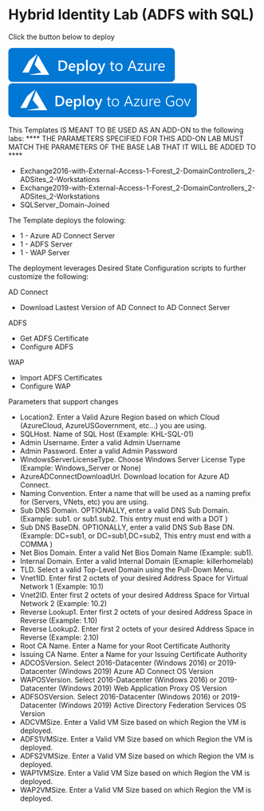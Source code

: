 # Hybrid Identity Lab (ADFS with SQL)

Click the button below to deploy

[![Deploy To Azure](https://raw.githubusercontent.com/Azure/azure-quickstart-templates/master/1-CONTRIBUTION-GUIDE/images/deploytoazure.svg?sanitize=true)](https://portal.azure.com/#create/Microsoft.Template/uri/https%3A%2F%2Fraw.githubusercontent.com%2Felliottfieldsjr%2FKillerHomeLab%2Fmaster%2FHybridIdentity-ADFSwithSQL-WAP-ADConnect%2Fazuredeploy.json)
[![Deploy To Azure US Gov](https://raw.githubusercontent.com/Azure/azure-quickstart-templates/master/1-CONTRIBUTION-GUIDE/images/deploytoazuregov.svg?sanitize=true)](https://portal.azure.us/#create/Microsoft.Template/uri/https%3A%2F%2Fraw.githubusercontent.com%2Felliottfieldsjr%2FKillerHomeLab%2Fmaster%2FHybridIdentity-ADFSwithSQL-WAP-ADConnect%2Fazuregovdeploy.json)

This Templates IS MEANT TO BE USED AS AN ADD-ON to the following labs:
**** THE PARAMETERS SPECIFIED FOR THIS ADD-ON LAB MUST MATCH THE PARAMETERS OF THE BASE LAB THAT IT WILL BE ADDED TO ****

- Exchange2016-with-External-Access-1-Forest_2-DomainControllers_2-ADSites_2-Workstations
- Exchange2019-with-External-Access-1-Forest_2-DomainControllers_2-ADSites_2-Workstations
- SQLServer_Domain-Joined

The Template deploys the folowing:

- 1 - Azure AD Connect Server
- 1 - ADFS Server
- 1 - WAP Server

The deployment leverages Desired State Configuration scripts to further customize the following:

AD Connect
- Download Lastest Version of AD Connect to AD Connect Server

ADFS
- Get ADFS Certificate
- Configure ADFS

WAP
- Import ADFS Certificates
- Configure WAP

Parameters that support changes
- Location2. Enter a Valid Azure Region based on which Cloud (AzureCloud, AzureUSGovernment, etc...) you are using.
- SQLHost.  Name of SQL Host (Example:  KHL-SQL-01)
- Admin Username.  Enter a valid Admin Username
- Admin Password.  Enter a valid Admin Password
- WindowsServerLicenseType.  Choose Windows Server License Type (Example:  Windows_Server or None)
- AzureADConnectDownloadUrl.  Download location for Azure AD Connect.
- Naming Convention. Enter a name that will be used as a naming prefix for (Servers, VNets, etc) you are using.
- Sub DNS Domain.  OPTIONALLY, enter a valid DNS Sub Domain. (Example:  sub1. or sub1.sub2.    This entry must end with a DOT )
- Sub DNS BaseDN.  OPTIONALLY, enter a valid DNS Sub Base DN. (Example:  DC=sub1, or DC=sub1,DC=sub2,    This entry must end with a COMMA )
- Net Bios Domain.  Enter a valid Net Bios Domain Name (Example:  sub1).
- Internal Domain.  Enter a valid Internal Domain (Exmaple:  killerhomelab)
- TLD.  Select a valid Top-Level Domain using the Pull-Down Menu.
- Vnet1ID.  Enter first 2 octets of your desired Address Space for Virtual Network 1 (Example:  10.1)
- Vnet2ID.  Enter first 2 octets of your desired Address Space for Virtual Network 2 (Example:  10.2)
- Reverse Lookup1.  Enter first 2 octets of your desired Address Space in Reverse (Example:  1.10)
- Reverse Lookup2.  Enter first 2 octets of your desired Address Space in Reverse (Example:  2.10)
- Root CA Name.  Enter a Name for your Root Certificate Authority
- Issuing CA Name.  Enter a Name for your Issuing Certificate Authority
- ADCOSVersion.  Select 2016-Datacenter (Windows 2016) or 2019-Datacenter (Windows 2019) Azure AD Connect OS Version
- WAPOSVersion.  Select 2016-Datacenter (Windows 2016) or 2019-Datacenter (Windows 2019) Web Application Proxy OS Version
- ADFSOSVersion.  Select 2016-Datacenter (Windows 2016) or 2019-Datacenter (Windows 2019) Active Directory Federation Services OS Version
- ADCVMSize.  Enter a Valid VM Size based on which Region the VM is deployed.
- ADFS1VMSize.  Enter a Valid VM Size based on which Region the VM is deployed.
- ADFS2VMSize.  Enter a Valid VM Size based on which Region the VM is deployed.
- WAP1VMSize.  Enter a Valid VM Size based on which Region the VM is deployed.
- WAP2VMSize.  Enter a Valid VM Size based on which Region the VM is deployed.